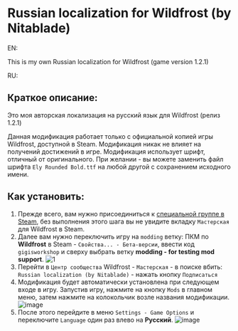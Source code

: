 # Russian localization for Wildfrost (by Nitablade)
EN:

This is my own Russian localization for Wildfrost (game version 1.2.1)

RU:
## Краткое описание:
Это моя авторская локализация на русский язык для Wildfrost (релиз 1.2.1)

Данная модификация работает только с официальной копией игры Wildfrost, доступной в Steam. Модификация никак не влияет на получений достижений в игре.
Модификация использует шрифт, отличный от оригинального. При желании - вы можете заменить файл шрифта ```Ely Rounded Bold.ttf``` на любой другой с сохранением исходного имени.

## Как установить:
1) Прежде всего, вам нужно присоединиться к [специальной группе в Steam](https://steamcommunity.com/groups/WildfrostModTesters), без выполнения этого шага вы не увидите вкладку ```Мастерская``` для Wildfrost в Steam.
2) Далее вам нужно переключить игру на ```modding``` ветку: ПКМ по **Wildfrost** в Steam - ```Свойства... - Бета-версии```, ввести код ```gigisworkshop``` и сверху выбрать ветку **modding - for testing mod support**.
![1](https://github.com/Nitablade/Wildfrost_RU/assets/109508685/0439dc77-8728-40e6-a49d-ed81885efac2)
3) Перейти в ```Центр сообщества``` Wildfrost - ```Мастерская``` - в поиске вбить: ```Russian localization (by Nitablade)``` - нажать кнопку ```Подписаться```
4) Модификация будет автоматически установлена при следующем входе в игру. Запустив игру, нажмите на кнопку ```Mods``` в главном меню, затем нажмите на колокольчик возле названия модификации.
![image](https://github.com/Nitablade/Wildfrost_RU/assets/109508685/e41fe2c1-1b5e-4188-a351-7f640f609332)
6) После этого перейдите в меню ```Settings - Game Options``` и переключите ```Language``` один раз влево на **Русский**.
![image](https://github.com/Nitablade/Wildfrost_RU/assets/109508685/3d8c120d-3c7d-4b74-b462-f24fa7677037)
